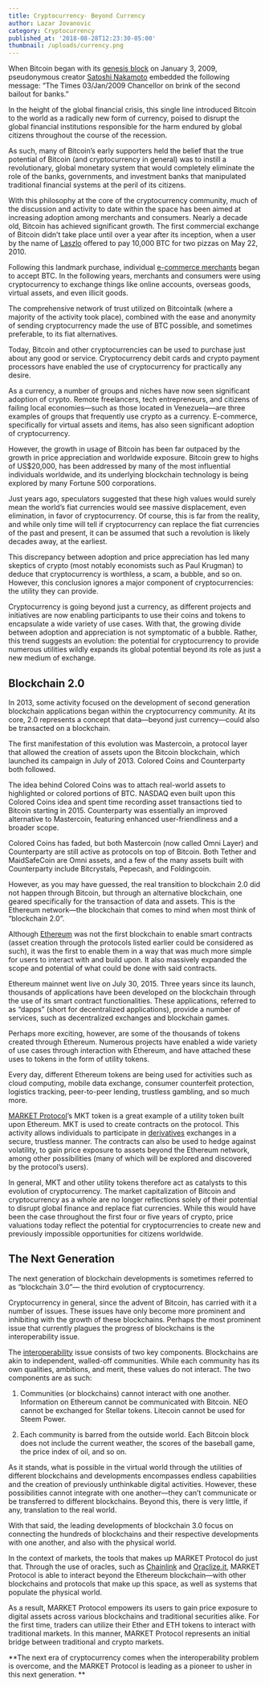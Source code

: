 ```yaml
---
title: Cryptocurrency- Beyond Currency
author: Lazar Jovanovic
category: Cryptocurrency
published_at: '2018-08-28T12:23:30-05:00'
thumbnail: /uploads/currency.png
---
```

When Bitcoin began with its [genesis block](https://en.bitcoin.it/wiki/Genesis_block) on January 3, 2009, pseudonymous creator [Satoshi Nakamoto](https://en.bitcoin.it/wiki/Satoshi_Nakamoto) embedded the following message: “The Times 03/Jan/2009 Chancellor on brink of the second bailout for banks.”

 

In the height of the global financial crisis, this single line introduced Bitcoin to the world as a radically new form of currency, poised to disrupt the global financial institutions responsible for the harm endured by global citizens throughout the course of the recession.

 

As such, many of Bitcoin’s early supporters held the belief that the true potential of Bitcoin (and cryptocurrency in general) was to instill a revolutionary, global monetary system that would completely eliminate the role of the banks, governments, and investment banks that manipulated traditional financial systems at the peril of its citizens.

 

With this philosophy at the core of the cryptocurrency community, much of the discussion and activity to date within the space has been aimed at increasing adoption among merchants and consumers. Nearly a decade old, Bitcoin has achieved significant growth. The first commercial exchange of Bitcoin didn’t take place until over a year after its inception, when a user by the name of [Laszlo](https://cointelegraph.com/news/bitcoin-pizza-guy-laszlo-hanyecz-on-why-bitcoin-is-still-the-only-flavor-of-crypto-for-him) offered to pay 10,000 BTC for two pizzas on May 22, 2010.

 

Following this landmark purchase, individual [e-commerce merchants](https://99bitcoins.com/who-accepts-bitcoins-payment-companies-stores-take-bitcoins/) began to accept BTC. In the following years, merchants and consumers were using cryptocurrency to exchange things like online accounts, overseas goods, virtual assets, and even illicit goods.

 

The comprehensive network of trust utilized on Bitcointalk (where a majority of the activity took place), combined with the ease and anonymity of sending cryptocurrency made the use of BTC possible, and sometimes preferable, to its fiat alternatives.

 

Today, Bitcoin and other cryptocurrencies can be used to purchase just about any good or service. Cryptocurrency debit cards and crypto payment processors have enabled the use of cryptocurrency for practically any desire.

 

As a currency, a number of groups and niches have now seen significant adoption of crypto. Remote freelancers, tech entrepreneurs, and citizens of failing local economies—such as those located in Venezuela—are three examples of groups that frequently use crypto as a currency. E-commerce, specifically for virtual assets and items, has also seen significant adoption of cryptocurrency.

 

However, the growth in usage of Bitcoin has been far outpaced by the growth in price appreciation and worldwide exposure. Bitcoin grew to highs of US$20,000, has been addressed by many of the most influential individuals worldwide, and its underlying blockchain technology is being explored by many Fortune 500 corporations.

 

Just years ago, speculators suggested that these high values would surely mean the world’s fiat currencies would see massive displacement, even elimination, in favor of cryptocurrency. Of course, this is far from the reality, and while only time will tell if cryptocurrency can replace the fiat currencies of the past and present, it can be assumed that such a revolution is likely decades away, at the earliest.

 

This discrepancy between adoption and price appreciation has led many skeptics of crypto (most notably economists such as Paul Krugman) to deduce that cryptocurrency is worthless, a scam, a bubble, and so on. However, this conclusion ignores a major component of cryptocurrencies: the utility they can provide.

 

Cryptocurrency is going beyond just a currency, as different projects and initiatives are now enabling participants to use their coins and tokens to encapsulate a wide variety of use cases. With that, the growing divide between adoption and appreciation is not symptomatic of a bubble. Rather, this trend suggests an evolution: the potential for cryptocurrency to provide numerous utilities wildly expands its global potential beyond its role as just a new medium of exchange.

 

## Blockchain 2.0

 

In 2013, some activity focused on the development of second generation blockchain applications began within the cryptocurrency community. At its core, 2.0 represents a concept that data—beyond just currency—could also be transacted on a blockchain.

 

The first manifestation of this evolution was Mastercoin, a protocol layer that allowed the creation of assets upon the Bitcoin blockchain, which launched its campaign in July of 2013. Colored Coins and Counterparty both followed.

 

The idea behind Colored Coins was to attach real-world assets to highlighted or colored portions of BTC. NASDAQ even built upon this Colored Coins idea and spent time recording asset transactions tied to Bitcoin starting in 2015. Counterparty was essentially an improved alternative to Mastercoin, featuring enhanced user-friendliness and a broader scope.

 

Colored Coins has faded, but both Mastercoin (now called Omni Layer) and Counterparty are still active as protocols on top of Bitcoin. Both Tether and MaidSafeCoin are Omni assets, and a few of the many assets built with Counterparty include Bitcrystals, Pepecash, and Foldingcoin.

 

However, as you may have guessed, the real transition to blockchain 2.0 did not happen through Bitcoin, but through an alternative blockchain, one geared specifically for the transaction of data and assets. This is the Ethereum network—the blockchain that comes to mind when most think of “blockchain 2.0”.

 

Although [Ethereum](https://www.ethereum.org/) was not the first blockchain to enable smart contracts (asset creation through the protocols listed earlier could be considered as such), it was the first to enable them in a way that was much more simple for users to interact with and build upon. It also massively expanded the scope and potential of what could be done with said contracts.

 

Ethereum mainnet went live on July 30, 2015. Three years since its launch, thousands of applications have been developed on the blockchain through the use of its smart contract functionalities. These applications, referred to as “dapps” (short for decentralized applications), provide a number of services, such as decentralized exchanges and blockchain games.

 

Perhaps more exciting, however, are some of the thousands of tokens created through Ethereum. Numerous projects have enabled a wide variety of use cases through interaction with Ethereum, and have attached these uses to tokens in the form of utility tokens.

 

Every day, different Ethereum tokens are being used for activities such as cloud computing, mobile data exchange, consumer counterfeit protection, logistics tracking, peer-to-peer lending, trustless gambling, and so much more.

 

[MARKET Protocol](https://marketprotocol.io/)’s MKT token is a great example of a utility token built upon Ethereum. MKT is used to create contracts on the protocol. This activity allows individuals to participate in [derivatives](https://medium.com/market-protocol/why-derivatives-cb65de0cd528) exchanges in a secure, trustless manner. The contracts can also be used to hedge against volatility, to gain price exposure to assets beyond the Ethereum network, among other possibilities (many of which will be explored and discovered by the protocol’s users).

 

In general, MKT and other utility tokens therefore act as catalysts to this evolution of cryptocurrency. The market capitalization of Bitcoin and cryptocurrency as a whole are no longer reflections solely of their potential to disrupt global finance and replace fiat currencies. While this would have been the case throughout the first four or five years of crypto, price valuations today reflect the potential for cryptocurrencies to create new and previously impossible opportunities for citizens worldwide.

 

## The Next Generation

 

The next generation of blockchain developments is sometimes referred to as “blockchain 3.0”— the third evolution of cryptocurrency.

 

Cryptocurrency in general, since the advent of Bitcoin, has carried with it a number of issues. These issues have only become more prominent and inhibiting with the growth of these blockchains. Perhaps the most prominent issue that currently plagues the progress of blockchains is the interoperability issue.

 

The [interoperability](https://media.consensys.net/blockchains-and-interoperability-helping-enterprises-step-into-a-larger-world-31896885d682) issue consists of two key components. Blockchains are akin to independent, walled-off communities. While each community has its own qualities, ambitions, and merit, these values do not interact. The two components are as such:

 

1) Communities (or blockchains) cannot interact with one another. Information on Ethereum cannot be communicated with Bitcoin. NEO cannot be exchanged for Stellar tokens. Litecoin cannot be used for Steem Power.

 

2) Each community is barred from the outside world. Each Bitcoin block does not include the current weather, the scores of the baseball game, the price index of oil, and so on.

 

As it stands, what is possible in the virtual world through the utilities of different blockchains and developments encompasses endless capabilities and the creation of previously unthinkable digital activities. However, these possibilities cannot integrate with one another—they can’t communicate or be transferred to different blockchains. Beyond this, there is very little, if any, translation to the real world.

 

With that said, the leading developments of blockchain 3.0 focus on connecting the hundreds of blockchains and their respective developments with one another, and also with the physical world.

 

In the context of markets, the tools that makes up MARKET Protocol do just that. Through the use of oracles, such as [Chainlink](https://www.smartcontract.com/link) and [Oraclize.it](http://www.oraclize.it/), MARKET Protocol is able to interact beyond the Ethereum blockchain—with other blockchains and protocols that make up this space, as well as systems that populate the physical world.

 

As a result, MARKET Protocol empowers its users to gain price exposure to digital assets across various blockchains and traditional securities alike. For the first time, traders can utilize their Ether and ETH tokens to interact with traditional markets. In this manner, MARKET Protocol represents an initial bridge between traditional and crypto markets.

 

**The next era of cryptocurrency comes when the interoperability problem is overcome, and the MARKET Protocol is leading as a pioneer to usher in this next generation.**

